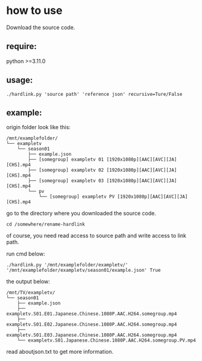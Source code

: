# how to use

Download the  source code.

## require:

python >=3.11.0

## usage:

    ./hardlink.py 'source path' 'reference json' recursive=Ture/False

## example:

origin folder look like this:

    /mnt/examplefolder/
    └── exampletv
        └── season01
            ├── example.json
            ├── [somegroup] exampletv 01 [1920x1080p][AAC][AVC][JA][CHS].mp4
            ├── [somegroup] exampletv 02 [1920x1080p][AAC][AVC][JA][CHS].mp4
            ├── [somegroup] exampletv 03 [1920x1080p][AAC][AVC][JA][CHS].mp4
            └── pv
                └── [somegroup] exampletv PV [1920x1080p][AAC][AVC][JA][CHS].mp4

go to the directory where you downloaded the source code.

    cd /somewhere/rename-hardlink

of course, you need read access to source path and write access to link path.

run cmd below:

    ./hardlink.py '/mnt/examplefolder/exampletv/' '/mnt/examplefolder/exampletv/season01/example.json' True

the output below:

    /mnt/TV/exampletv/
    └── season01
        ├── example.json
        ├── exampletv.S01.E01.Japanese.Chinese.1080P.AAC.H264.somegroup.mp4
        ├── exampletv.S01.E02.Japanese.Chinese.1080P.AAC.H264.somegroup.mp4
        ├── exampletv.S01.E03.Japanese.Chinese.1080P.AAC.H264.somegroup.mp4
        └── exampletv.S01.Japanese.Chinese.1080P.AAC.H264.somegroup.PV.mp4

read aboutjson.txt to get more information.
